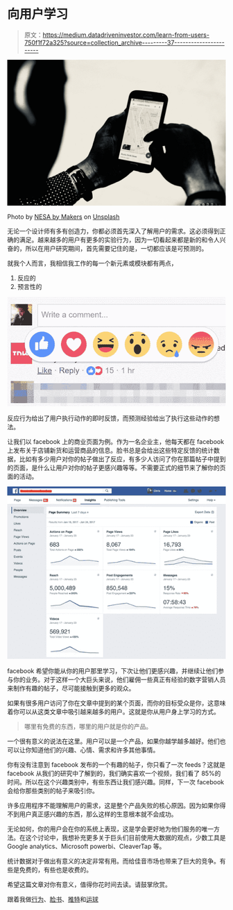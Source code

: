 # 向用户学习

> 原文：<https://medium.datadriveninvestor.com/learn-from-users-750f1f72a325?source=collection_archive---------37----------------------->

![](img/7aae0b2d032d166cedad30ac5d35ad98.png)

Photo by [NESA by Makers](https://unsplash.com/@nesabymakers?utm_source=medium&utm_medium=referral) on [Unsplash](https://unsplash.com?utm_source=medium&utm_medium=referral)

无论一个设计师有多有创造力，你都必须首先深入了解用户的需求。这必须得到正确的满足。越来越多的用户有更多的实验行为，因为一切看起来都是新的和令人兴奋的，所以在用户研究期间，首先需要记住的是，一切都应该是可预测的。

就我个人而言，我相信我工作的每一个新元素或模块都有两点，

1.  反应的
2.  预言性的

![](img/e879f992e4b640cc376ae980e271c654.png)

反应行为给出了用户执行动作的即时反馈，而预测经验给出了执行这些动作的想法。

让我们以 facebook 上的商业页面为例。作为一名企业主，他每天都在 facebook 上发布关于店铺新货和运营商品的信息。脸书总是会给出这些特定反馈的统计数据，比如有多少用户对你的帖子做出了反应，有多少人访问了你在那篇帖子中提到的页面，是什么让用户对你的帖子更感兴趣等等。不需要正式的细节来了解你的页面的活动。

![](img/e6533f1d7f157fe009751dcfa6e64634.png)

facebook 希望你能从你的用户那里学习，下次让他们更感兴趣，并继续让他们参与你的业务。对于这样一个大巨头来说，他们雇佣一些真正有经验的数字营销人员来制作有趣的帖子，尽可能接触到更多的观众。

如果有很多用户访问了你在文章中提到的某个页面，而你的目标受众是你，这意味着你可以从这类文章中吸引越来越多的用户。这就是你从用户身上学习的方式。

> 哪里有免费的东西，哪里的用户就是你的产品。

一个很有意义的说法在这里。用户可以是一个产品，如果你越学越多越好。他们也可以让你知道他们的兴趣、心情、需求和许多其他事情。

你有没有注意到 facebook 发布的一个有趣的帖子，你只看了一次 feeds？这就是 facebook 从我们的研究中了解到的，我们确实喜欢一个视频，我们看了 85%的时间。所以在这个兴趣类别中，有些东西让我们感兴趣。同样，下一次 facebook 会给你那些类别的帖子来吸引你。

许多应用程序不能理解用户的需求，这是整个产品失败的核心原因。因为如果你得不到用户真正感兴趣的东西，那么这样的生意根本就不会成功。

无论如何，你的用户会在你的系统上表现，这是学会更好地为他们服务的唯一方法。在这个讨论中，我想补充更多关于巨头们目前使用大数据的观点，少数工具是 Google analytics、Microsoft powerbi、CleaverTap 等。

统计数据对于做出有意义的决定非常有用。而给佳音市场也带来了巨大的竞争。有些是免费的，有些也是收费的。

希望这篇文章对你有意义，值得你花时间去读。请鼓掌欣赏。

跟着我做[行为](https://www.behance.net/darshansuthar7)、[脸书](https://www.facebook.com/darshansuthar7)、[推特](http://twitter.com/darshansuthar7)和[运球](https://dribbble.com/darshansuthar7)